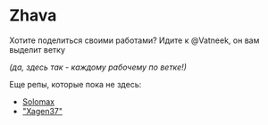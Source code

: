 # Zhava

Хотите поделиться своими работами? Идите к @Vatneek, он вам выделит ветку

_(да, здесь так - каждому рабочему по ветке!)_


Еще репы, которые пока не здесь:
- [Solomax](https://github.com/solomax2014/y2019-hw)
- ["Xagen37"](https://github.com/Xagen37/Programming-homework)
